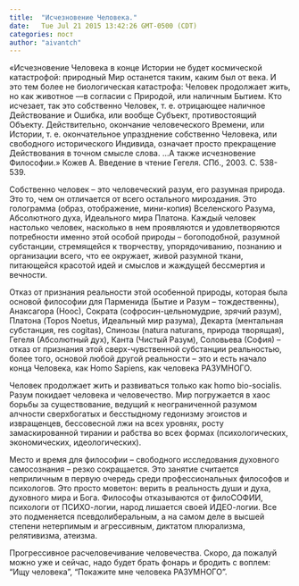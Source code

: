 ```yaml
---
title:  "Исчезновение Человека."
date:   Tue Jul 21 2015 13:42:26 GMT-0500 (CDT)
categories: пост
author: "aivantch"
---
```


«Исчезновение Человека в конце Истории не будет космической катастрофой: природный Мир останется таким, каким был от века. И это тем более не биологическая катастрофа: Человек продолжает жить, но как животное —в согласии с Природой, или наличным Бытием. Кто исчезает, так это собственно Человек, т. е. отрицающее наличное Действование и Ошибка, или вообще Субъект, противостоящий Объекту. Действительно, окончание человеческого Времени, или Истории, т. е. окончательное упразднение собственно Человека, или свободного исторического Индивида, означает просто прекращение Действования в точном смысле слова. …А также исчезновение Философии.» Кожев А. Введение в чтение Гегеля. СПб., 2003. С. 538-539.

Собственно человек – это человеческий разум, его разумная природа. Это то, чем он отличается от всего остального мироздания. Это голограмма (образ, отображение, мини-копия) Вселенского Разума, Абсолютного духа, Идеального мира Платона. Каждый человек настолько человек, насколько в нем проявляются и удовлетворяются потребности именно этой особой природы – богоподобной, разумной субстанции, стремящейся к творчеству, упорядочиванию, познанию и организации всего, что ее окружает, живой разумной ткани, питающейся красотой идей и смыслов и жаждущей бессмертия и вечности.

Отказ от признания реальности этой особенной природы, которая была основой философии для Парменида (Бытие и Разум – тождественны), Анаксагора (Ноос), Сократа (софросин-цельномудрие, зрячий разум), Платона (Topos Noetus, Идеальный мир разума), Декарта (ментальная субстанция, res cogitas), Спинозы (natura naturans, природа творящая), Гегеля (Абсолютный дух), Канта (Чистый Разум), Соловьева (София) – отказ от признания этой сверх-чувственной субстанции реальностью, более того, основой любой другой реальности – это и есть начало конца Человека, как Homo Sapiens, как человека РАЗУМНОГО.

Человек продолжает жить и развиваться только как homo bio-socialis. Разум покидает человека и человечество. Мир погружается в хаос борьбы за существование, ведущий к неограниченной разумом алчности сверхбогатых и бесстыдному гедонизму эгоистов и извращенцев, бессовесной лжи на всех уровнях, росту замаскированной тирании и рабства во всех формах (психологических, экономических, идеологических).

Место и время для философии – свободного исследования духовного самосознания – резко сокращается. Это занятие считается неприличным в первую очередь среди профессиональных философов и психологов. Это просто моветон: верить в реальность души и духа, духовного мира и Бога. Философы отказываются от филоСОФИИ, психологи от ПСИХО-логии, народ лишается своей ИДЕО-логии. Все это подменяется псевдолиберальным, а на самом деле в высшей степени нетерпимым и агрессивным, диктатом плюрализма, релятивизма, атеизма.

Прогрессивное расчеловечивание человечества. Скоро, да пожалуй можно уже и сейчас, надо будет брать фонарь и бродить с воплем: “Ищу человека”, “Покажите мне человека РАЗУМНОГО”.